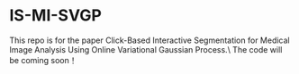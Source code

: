 # IS-MI-SVGP
This repo is for the paper Click-Based Interactive Segmentation for Medical Image Analysis Using Online Variational Gaussian Process.\\
The code will be coming soon！
